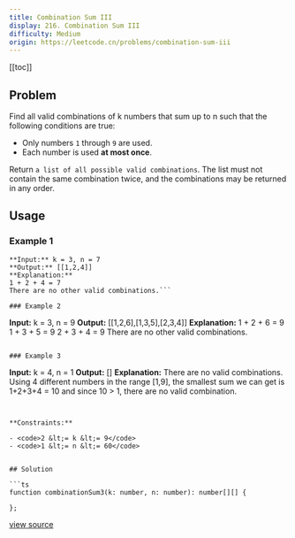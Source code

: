 ```yaml
---
title: Combination Sum III
display: 216. Combination Sum III
difficulty: Medium
origin: https://leetcode.cn/problems/combination-sum-iii
---
```


[[toc]]

## Problem

Find all valid combinations of k numbers that sum up to n such that the following conditions are true:

- Only numbers <code>1</code> through <code>9</code> are used.
- Each number is used **at most once**.

Return `a list of all possible valid combinations`. The list must not contain the same combination twice, and the combinations may be returned in any order.

 ## Usage

### Example 1

```
**Input:** k = 3, n = 7
**Output:** [[1,2,4]]
**Explanation:**
1 + 2 + 4 = 7
There are no other valid combinations.```

### Example 2

```
**Input:** k = 3, n = 9
**Output:** [[1,2,6],[1,3,5],[2,3,4]]
**Explanation:**
1 + 2 + 6 = 9
1 + 3 + 5 = 9
2 + 3 + 4 = 9
There are no other valid combinations.
```

### Example 3

```
**Input:** k = 4, n = 1
**Output:** []
**Explanation:** There are no valid combinations.
Using 4 different numbers in the range [1,9], the smallest sum we can get is 1+2+3+4 = 10 and since 10 &gt; 1, there are no valid combination.
```

 
**Constraints:**

- <code>2 &lt;= k &lt;= 9</code>
- <code>1 &lt;= n &lt;= 60</code>


## Solution

```ts
function combinationSum3(k: number, n: number): number[][] {

};
```

[view source](https://leetcode.cn/problems/combination-sum-iii)
